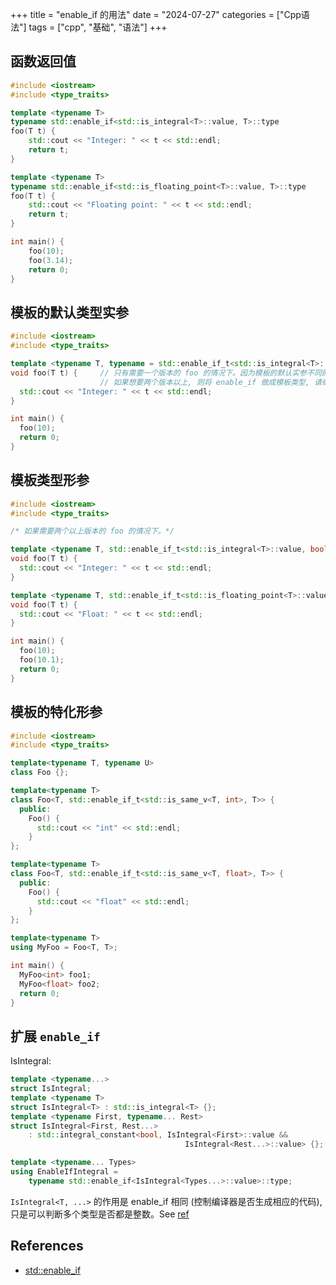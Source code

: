 +++
title = "enable_if 的用法"
date = "2024-07-27"
categories = ["Cpp语法"]
tags = ["cpp", "基础", "语法"]
+++

## 函数返回值

```cpp
#include <iostream>
#include <type_traits>

template <typename T>
typename std::enable_if<std::is_integral<T>::value, T>::type
foo(T t) {
    std::cout << "Integer: " << t << std::endl;
    return t;
}

template <typename T>
typename std::enable_if<std::is_floating_point<T>::value, T>::type
foo(T t) {
    std::cout << "Floating point: " << t << std::endl;
    return t;
}

int main() {
    foo(10);
    foo(3.14);
    return 0;
}
```

## 模板的默认类型实参

```cpp
#include <iostream>
#include <type_traits>

template <typename T, typename = std::enable_if_t<std::is_integral<T>::value, bool>>
void foo(T t) {     // 只有需要一个版本的 foo 的情况下。因为模板的默认实参不同的两个模板是相同的东西。
                    // 如果想要两个版本以上, 则将 enable_if 做成模板类型, 请继续向下看。
  std::cout << "Integer: " << t << std::endl;
}

int main() {
  foo(10);
  return 0;
}
```

## 模板类型形参

```cpp
#include <iostream>
#include <type_traits>

/* 如果需要两个以上版本的 foo 的情况下。*/

template <typename T, std::enable_if_t<std::is_integral<T>::value, bool> = true>
void foo(T t) {     
  std::cout << "Integer: " << t << std::endl;
}

template <typename T, std::enable_if_t<std::is_floating_point<T>::value, bool> = true>
void foo(T t) {     
  std::cout << "Float: " << t << std::endl;
}

int main() {
  foo(10);
  foo(10.1);
  return 0;
}
```

## 模板的特化形参

```cpp
#include <iostream>
#include <type_traits>

template<typename T, typename U>
class Foo {};

template<typename T>
class Foo<T, std::enable_if_t<std::is_same_v<T, int>, T>> {
  public:
    Foo() {
      std::cout << "int" << std::endl;
    }
};

template<typename T>
class Foo<T, std::enable_if_t<std::is_same_v<T, float>, T>> {
  public:
    Foo() {
      std::cout << "float" << std::endl;
    }
};

template<typename T>
using MyFoo = Foo<T, T>;

int main() {
  MyFoo<int> foo1;
  MyFoo<float> foo2;
  return 0;
}
```

## 扩展 `enable_if`

IsIntegral:

```cpp
template <typename...>
struct IsIntegral;
template <typename T>
struct IsIntegral<T> : std::is_integral<T> {};
template <typename First, typename... Rest>
struct IsIntegral<First, Rest...>
    : std::integral_constant<bool, IsIntegral<First>::value &&
                                       IsIntegral<Rest...>::value> {};

template <typename... Types>
using EnableIfIntegral =
    typename std::enable_if<IsIntegral<Types...>::value>::type;
```

`IsIntegral<T, ...>` 的作用是 enable_if 相同 (控制编译器是否生成相应的代码), 只是可以判断多个类型是否都是整数。See [ref](https://github.com/google/libnop/blob/master/include/nop/base/utility.h)

## References

-   [std::enable_if](https://zh.cppreference.com/w/cpp/types/enable_if)
